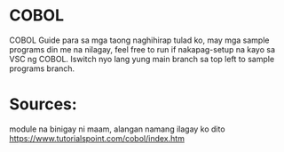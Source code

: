 # COBOL
COBOL Guide para sa mga taong naghihirap tulad ko, may mga sample programs din me na nilagay, feel free to run if nakapag-setup na kayo sa VSC ng COBOL. Iswitch nyo lang yung main branch sa top left to sample programs branch.

# Sources:


module na binigay ni maam, alangan namang ilagay ko dito
https://www.tutorialspoint.com/cobol/index.htm
